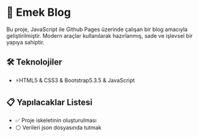 # 🚀 Emek Blog

Bu proje, JavaScript ile Github Pages üzerinde çalışan bir blog amacıyla geliştirilmiştir. Modern araçlar kullanılarak hazırlanmış, sade ve işlevsel bir yapıya sahiptir.


## 🛠️ Teknolojiler

- ⚡HTML5 & CSS3 & Bootstrap5.3.5 & JavaScript


## 📋 Yapılacaklar Listesi

- ✅ Proje iskeletinin oluşturulması    
- ⚪ Verileri json dosyasında tutmak  

